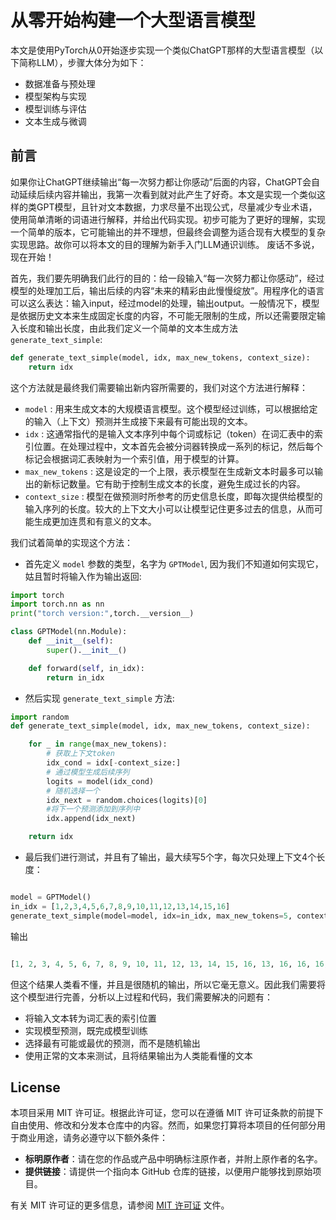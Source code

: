 # 从零开始构建一个大型语言模型
本文是使用PyTorch从0开始逐步实现一个类似ChatGPT那样的大型语言模型（以下简称LLM），步骤大体分为如下：
  - 数据准备与预处理
  - 模型架构与实现
  - 模型训练与评估
  - 文本生成与微调

## 前言

如果你让ChatGPT继续输出“每一次努力都让你感动”后面的内容，ChatGPT会自动延续后续内容并输出，我第一次看到就对此产生了好奇。本文是实现一个类似这样的类GPT模型，且针对文本数据，力求尽量不出现公式，尽量减少专业术语，使用简单清晰的词语进行解释，并给出代码实现。初步可能为了更好的理解，实现一个简单的版本，它可能输出的并不理想，但最终会调整为适合现有大模型的复杂实现思路。故你可以将本文的目的理解为新手入门LLM通识训练。
废话不多说，现在开始！

首先，我们要先明确我们此行的目的：给一段输入“每一次努力都让你感动”，经过模型的处理加工后，输出后续的内容“未来的精彩由此慢慢绽放”。用程序化的语言可以这么表达：输入input，经过model的处理，输出output。一般情况下，模型是依据历史文本来生成固定长度的内容，不可能无限制的生成，所以还需要限定输入长度和输出长度，由此我们定义一个简单的文本生成方法 `generate_text_simple`:

``` python
def generate_text_simple(model, idx, max_new_tokens, context_size):
    return idx
```

这个方法就是最终我们需要输出新内容所需要的，我们对这个方法进行解释：
  - `model` : 用来生成文本的大规模语言模型。这个模型经过训练，可以根据给定的输入（上下文）预测并生成接下来最有可能出现的文本。
  - `idx` : 这通常指代的是输入文本序列中每个词或标记（token）在词汇表中的索引位置。在处理过程中，文本首先会被分词器转换成一系列的标记，然后每个标记会根据词汇表映射为一个索引值，用于模型的计算。
  - `max_new_tokens` : 这是设定的一个上限，表示模型在生成新文本时最多可以输出的新标记数量。它有助于控制生成文本的长度，避免生成过长的内容。
  - `context_size` : 模型在做预测时所参考的历史信息长度，即每次提供给模型的输入序列的长度。较大的上下文大小可以让模型记住更多过去的信息，从而可能生成更加连贯和有意义的文本。

我们试着简单的实现这个方法：
- 首先定义 `model` 参数的类型，名字为 `GPTModel`, 因为我们不知道如何实现它，姑且暂时将输入作为输出返回:

``` python
import torch
import torch.nn as nn
print("torch version:",torch.__version__)

class GPTModel(nn.Module):
    def __init__(self):
        super().__init__()

    def forward(self, in_idx):
        return in_idx

```

- 然后实现 `generate_text_simple` 方法:

``` python
import random
def generate_text_simple(model, idx, max_new_tokens, context_size):

    for _ in range(max_new_tokens):
        # 获取上下文token
        idx_cond = idx[-context_size:] 
        # 通过模型生成后续序列
        logits = model(idx_cond) 
        # 随机选择一个
        idx_next = random.choices(logits)[0] 
        #将下一个预测添加到序列中
        idx.append(idx_next) 

    return idx
```

- 最后我们进行测试，并且有了输出，最大续写5个字，每次只处理上下文4个长度：

``` python

model = GPTModel()
in_idx = [1,2,3,4,5,6,7,8,9,10,11,12,13,14,15,16]
generate_text_simple(model=model, idx=in_idx, max_new_tokens=5, context_size=4)

```
输出

``` python

[1, 2, 3, 4, 5, 6, 7, 8, 9, 10, 11, 12, 13, 14, 15, 16, 13, 16, 16, 16, 16]

```

但这个结果人类看不懂，并且是很随机的输出，所以它毫无意义。因此我们需要将这个模型进行完善，分析以上过程和代码，我们需要解决的问题有：
- 将输入文本转为词汇表的索引位置
- 实现模型预测，既完成模型训练
- 选择最有可能或最优的预测，而不是随机输出
- 使用正常的文本来测试，且将结果输出为人类能看懂的文本



## License

本项目采用 MIT 许可证。根据此许可证，您可以在遵循 MIT 许可证条款的前提下自由使用、修改和分发本仓库中的内容。然而，如果您打算将本项目的任何部分用于商业用途，请务必遵守以下额外条件：

- **标明原作者**：请在您的作品或产品中明确标注原作者，并附上原作者的名字。
- **提供链接**：请提供一个指向本 GitHub 仓库的链接，以便用户能够找到原始项目。

有关 MIT 许可证的更多信息，请参阅 [MIT 许可证](LICENSE) 文件。